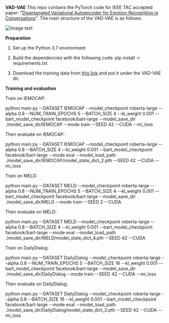 **VAD-VAE**
This repo contains the PyTorch code for IEEE TAC accepted paper: "[Disentangled Variational Autoencoder for Emotion Recognition in Conversations](https://arxiv.org/abs/2305.14071)". The main structure of the VAD-VAE is as follows:

![Image text](https://github.com/SteveKGYang/VAD-VAE/blob/main/figs/teaser.png)

**Preparation**
1. Set up the Python 3.7 environment

2. Build the dependencies with the following code:
pip install -r requirements.txt

3. Download the training data from [this link](https://drive.google.com/file/d/1HqgroEAvfZcGplBbtxOzhko2-iyYbr9s/view?usp=sharing) and put it under the VAD-VAE dir.

**Training and evaluation**

Train on IEMOCAP:

python main.py --DATASET IEMOCAP --model_checkpoint roberta-large --alpha 0.8 --NUM_TRAIN_EPOCHS 5 --BATCH_SIZE 4 --kl_weight 0.001 --bart_model_checkpoint facebook/bart-large --model_save_dir ./model_save_dir/IEMOCAP --mode train --SEED 42 --CUDA --mi_loss

Then evaluate on IEMOCAP:

python main.py --DATASET IEMOCAP --model_checkpoint roberta-large --alpha 0.8 --BATCH_SIZE 4 --kl_weight 0.001 --bart_model_checkpoint facebook/bart-large --mode eval --model_load_path ./model_save_dir/IEMOCAP/model_state_dict_2.pth --SEED 42 --CUDA --mi_loss

Train on MELD:

python main.py --DATASET MELD --model_checkpoint roberta-large --alpha 0.8 --NUM_TRAIN_EPOCHS 5 --BATCH_SIZE 4 --kl_weight 0.001 --bart_model_checkpoint facebook/bart-large --model_save_dir ./model_save_dir/MELD --mode train --SEED 2 --CUDA

Then evaluate on MELD:

python main.py --DATASET MELD --model_checkpoint roberta-large --alpha 0.8 --BATCH_SIZE 4 --kl_weight 0.001 --bart_model_checkpoint facebook/bart-large --mode eval --model_load_path ./model_save_dir/MELD/model_state_dict_4.pth --SEED 42 --CUDA

Train on DailyDialog:

python main.py --DATASET DailyDialog --model_checkpoint roberta-large --alpha 0.8 --NUM_TRAIN_EPOCHS 5 --BATCH_SIZE 16 --kl_weight 0.001 --bart_model_checkpoint facebook/bart-large --model_save_dir ./model_save_dir/DailyDialog --mode train --SEED 42 --CUDA --mi_loss

Then evaluate on DailyDialog:

python main.py --DATASET DailyDialog --model_checkpoint roberta-large --alpha 0.8 --BATCH_SIZE 16 --kl_weight 0.001 --bart_model_checkpoint facebook/bart-large --mode eval --model_load_path ./model_save_dir/DailyDialog/model_state_dict_3.pth --SEED 42 --CUDA --mi_loss